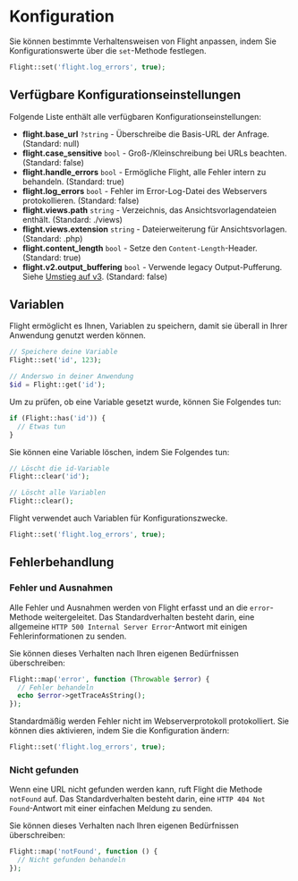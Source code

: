 # Konfiguration

Sie können bestimmte Verhaltensweisen von Flight anpassen, indem Sie Konfigurationswerte über die `set`-Methode festlegen.

```php
Flight::set('flight.log_errors', true);
```

## Verfügbare Konfigurationseinstellungen

Folgende Liste enthält alle verfügbaren Konfigurationseinstellungen:

- **flight.base_url** `?string` - Überschreibe die Basis-URL der Anfrage. (Standard: null)
- **flight.case_sensitive** `bool` - Groß-/Kleinschreibung bei URLs beachten. (Standard: false)
- **flight.handle_errors** `bool` - Ermögliche Flight, alle Fehler intern zu behandeln. (Standard: true)
- **flight.log_errors** `bool` - Fehler im Error-Log-Datei des Webservers protokollieren. (Standard: false)
- **flight.views.path** `string` - Verzeichnis, das Ansichtsvorlagendateien enthält. (Standard: ./views)
- **flight.views.extension** `string` - Dateierweiterung für Ansichtsvorlagen. (Standard: .php)
- **flight.content_length** `bool` - Setze den `Content-Length`-Header. (Standard: true)
- **flight.v2.output_buffering** `bool` - Verwende legacy Output-Pufferung. Siehe [Umstieg auf v3](migrating-to-v3). (Standard: false)

## Variablen

Flight ermöglicht es Ihnen, Variablen zu speichern, damit sie überall in Ihrer Anwendung genutzt werden können.

```php
// Speichere deine Variable
Flight::set('id', 123);

// Anderswo in deiner Anwendung
$id = Flight::get('id');
```

Um zu prüfen, ob eine Variable gesetzt wurde, können Sie Folgendes tun:

```php
if (Flight::has('id')) {
  // Etwas tun
}
```

Sie können eine Variable löschen, indem Sie Folgendes tun:

```php
// Löscht die id-Variable
Flight::clear('id');

// Löscht alle Variablen
Flight::clear();
```

Flight verwendet auch Variablen für Konfigurationszwecke.

```php
Flight::set('flight.log_errors', true);
```

## Fehlerbehandlung

### Fehler und Ausnahmen

Alle Fehler und Ausnahmen werden von Flight erfasst und an die `error`-Methode weitergeleitet. Das Standardverhalten besteht darin, eine allgemeine `HTTP 500 Internal Server Error`-Antwort mit einigen Fehlerinformationen zu senden.

Sie können dieses Verhalten nach Ihren eigenen Bedürfnissen überschreiben:

```php
Flight::map('error', function (Throwable $error) {
  // Fehler behandeln
  echo $error->getTraceAsString();
});
```

Standardmäßig werden Fehler nicht im Webserverprotokoll protokolliert. Sie können dies aktivieren, indem Sie die Konfiguration ändern:

```php
Flight::set('flight.log_errors', true);
```

### Nicht gefunden

Wenn eine URL nicht gefunden werden kann, ruft Flight die Methode `notFound` auf. Das Standardverhalten besteht darin, eine `HTTP 404 Not Found`-Antwort mit einer einfachen Meldung zu senden.

Sie können dieses Verhalten nach Ihren eigenen Bedürfnissen überschreiben:

```php
Flight::map('notFound', function () {
  // Nicht gefunden behandeln
});
```  